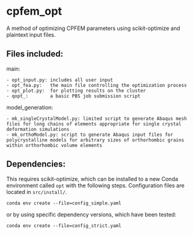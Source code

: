 # cpfem_opt
A method of optimizing CPFEM parameters using scikit-optimize and plaintext input files.

## Files included:
main:

	- opt_input.py: includes all user input
	- opt_fea.py: 	the main file controlling the optimization process
	- opt_plot.py: 	for plotting results on the cluster
	- qopt_: 		a basic PBS job submission script
	
model_generation:

	- mk_singleCrystalModel.py: limited script to generate Abaqus mesh files for long chains of elements appropriate for single crystal deformation simulations
	- mk_orthoModel.py: script to generate Abaqus input files for polycrystalline models for arbitrary sizes of orthorhombic grains within orthorhombic volume elements

## Dependencies:
This requires scikit-optimize, which can be installed to a new Conda environment called `opt` with the following steps. Configuration files are located in `src/install/`.

`conda env create --file=config_simple.yaml`

or by using specific dependency versions, which have been tested:

`conda env create --file=config_strict.yaml`
